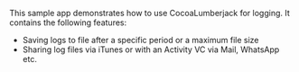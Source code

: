 This sample app demonstrates how to use CocoaLumberjack for logging. It contains the following features:
- Saving logs to file after a specific period or a maximum file size
- Sharing log files via iTunes or with an Activity VC via Mail, WhatsApp etc.
